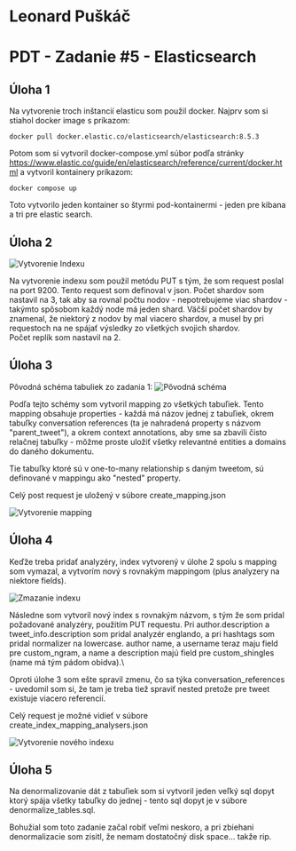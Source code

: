 # Leonard Puškáč
# PDT - Zadanie #5 - Elasticsearch


## Úloha 1

Na vytvorenie troch inštancií elasticu som použil docker.
Najprv som si stiahol docker image s príkazom:
```
docker pull docker.elastic.co/elasticsearch/elasticsearch:8.5.3
```
Potom som si vytvoril docker-compose.yml súbor podľa stránky https://www.elastic.co/guide/en/elasticsearch/reference/current/docker.html a vytvoril kontainery príkazom:
```
docker compose up
```
Toto vytvorilo jeden kontainer so štyrmi pod-kontainermi - jeden pre kibana a tri pre elastic search. 


## Úloha 2

![Vytvorenie Indexu](/figures/uloha2.png "Vytvorenie indexu")

Na vytvorenie indexu som použil metódu PUT s tým, že som request poslal na port 9200. Tento request som definoval v json. 
Počet shardov som nastavil na 3, tak aby sa rovnal počtu nodov - nepotrebujeme viac shardov - takýmto spôsobom každý node má jeden shard. Väčší počet shardov by znamenal, že niektorý z nodov by mal viacero shardov, a musel by pri requestoch na ne spájať výsledky zo všetkých svojich shardov.\
Počet replík som nastavil na 2.

## Úloha 3

Pôvodná schéma tabuliek zo zadania 1:
![Pôvodná schéma](/figures/uloha3-original-schema.png "Pôvodná schéma")

Podľa tejto schémy som vytvoril mapping zo všetkých tabuľiek. Tento mapping obsahuje properties - každá má názov jednej z tabuľiek, okrem tabuľky conversation references (ta je nahradená property s názvom "parent_tweet"), a okrem context annotations, aby sme sa zbavili čisto relačnej tabuľky - môžme proste uložiť všetky relevantné entities a domains do daného dokumentu. 

Tie tabuľky ktoré sú v one-to-many relationship s daným tweetom, sú definované v mappingu ako "nested" property. 

Celý post request je uložený v súbore create_mapping.json

![Vytvorenie mapping](/figures/uloha3-post-request.png "Vytvorenie mapping")

## Úloha 4

Keďže treba pridať analyzéry, index vytvorený v úlohe 2 spolu s mapping som vymazal, a vytvorím nový s rovnakým mappingom (plus analyzery na niektore fields). 

![Zmazanie indexu](/figures/uloha4-delete.png "Zmazanie indexu")

Následne som vytvoril nový index s rovnakým názvom, s tým že som pridal požadované analyzéry, použitím PUT requestu. Pri author.description a tweet_info.description som pridal analyzér englando, a pri hashtags som pridal normalizer na lowercase. author name, a username teraz maju field pre custom_ngram, a name a description majú field pre custom_shingles (name má tým pádom obidva).\

Oproti úlohe 3 som ešte spravil zmenu, čo sa týka conversation_references - uvedomil som si, že tam je treba tiež spraviť nested pretože pre tweet existuje viacero referencií.

Celý request je možné vidieť v súbore create_index_mapping_analysers.json


![Vytvorenie nového indexu](/figures/uloha4-create-index.png "Vytvorenie nového indexu")

## Úloha 5

Na denormalizovanie dát z tabuľiek som si vytvoril jeden veľký sql dopyt ktorý spája všetky tabuľky do jednej - tento sql dopyt je v súbore denormalize_tables.sql.

Bohužial som toto zadanie začal robiť veľmi neskoro, a pri zbiehani denormalizacie som zisitl, že nemam dostatočný disk space... takže rip. 